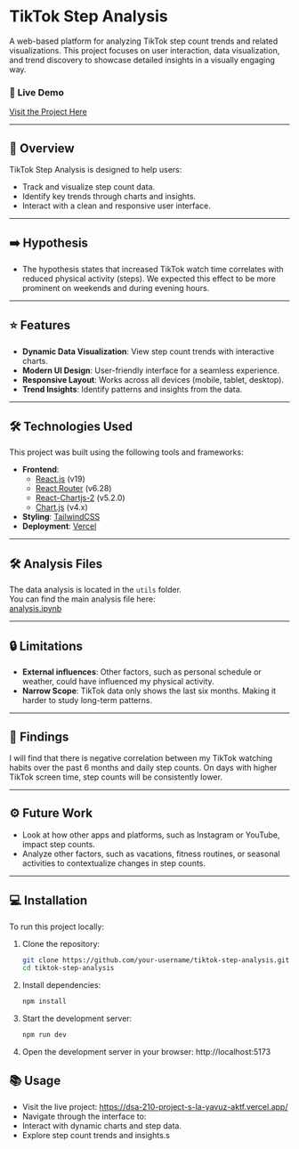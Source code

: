 # TikTok Step Analysis

A web-based platform for analyzing TikTok step count trends and related visualizations. This project focuses on user interaction, data visualization, and trend discovery to showcase detailed insights in a visually engaging way.

### 🚀 **Live Demo**

[Visit the Project Here](https://dsa-210-project-s-la-yavuz-aktf.vercel.app/)

---

## 📝 Overview

TikTok Step Analysis is designed to help users:

- Track and visualize step count data.
- Identify key trends through charts and insights.
- Interact with a clean and responsive user interface.

---
## ➡️ Hypothesis
- The hypothesis states that increased TikTok watch time correlates with reduced physical activity (steps). We expected this effect to be more prominent on weekends and during evening hours.
---  
## ⭐ Features

- **Dynamic Data Visualization**: View step count trends with interactive charts.
- **Modern UI Design**: User-friendly interface for a seamless experience.
- **Responsive Layout**: Works across all devices (mobile, tablet, desktop).
- **Trend Insights**: Identify patterns and insights from the data.

---

## 🛠 Technologies Used

This project was built using the following tools and frameworks:

- **Frontend**:
  - [React.js](https://reactjs.org) (v19)
  - [React Router](https://reactrouter.com) (v6.28)
  - [React-Chartjs-2](https://react-chartjs-2.js.org/) (v5.2.0)
  - [Chart.js](https://www.chartjs.org/) (v4.x)
- **Styling**: [TailwindCSS](https://tailwindcss.com/)
- **Deployment**: [Vercel](https://vercel.com/)

---

## 🛠 Analysis Files

The data analysis is located in the `utils` folder.  
You can find the main analysis file here:  
[analysis.ipynb](https://github.com/silayavuz/DSA210-project-S-laYavuz/blob/main/utils/analysis.ipynb)

---

## 🔒 Limitations
- **External influences**:
  Other factors, such as personal schedule or weather, could have influenced my physical activity. 
- **Narrow Scope**:
  TikTok data only shows the last six months. Making it harder to study long-term patterns.
---

## 🔎 Findings
I will find that there is negative correlation between my TikTok watching habits over the past 6 months and daily step counts.
On days with higher TikTok screen time, step counts will be consistently lower. 

---

## ⚙️ Future Work

- Look at how other apps and platforms, such as Instagram or YouTube, impact step counts.
- Analyze other factors, such as vacations, fitness routines, or seasonal activities to contextualize changes in step counts.
---

## 💻 Installation

To run this project locally:

1. Clone the repository:

   ```bash
   git clone https://github.com/your-username/tiktok-step-analysis.git
   cd tiktok-step-analysis

   ```

2. Install dependencies:

   ```bash
   npm install

   ```

3. Start the development server:

   ```bash
   npm run dev

   ```

4. Open the development server in your browser:
   http://localhost:5173

## 📚 Usage

- Visit the live project:
  https://dsa-210-project-s-la-yavuz-aktf.vercel.app/
- Navigate through the interface to:
- Interact with dynamic charts and step data.
- Explore step count trends and insights.s

